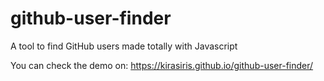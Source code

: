 # github-user-finder
A tool to find GitHub users made totally with Javascript

You can check the demo on:
https://kirasiris.github.io/github-user-finder/

